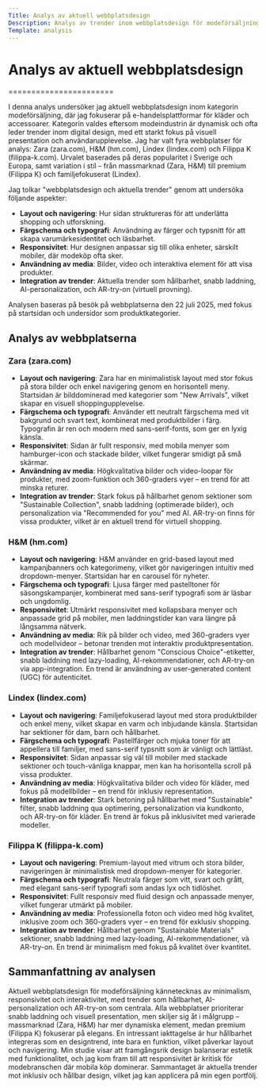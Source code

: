 ```yaml
---
Title: Analys av aktuell webbplatsdesign
Description: Analys av trender inom webbplatsdesign för modeförsäljning
Template: analysis
---
```


# Analys av aktuell webbplatsdesign

=======================

I denna analys undersöker jag aktuell webbplatsdesign inom kategorin modeförsäljning, där jag fokuserar på e-handelsplattformar för kläder och accessoarer. Kategorin valdes eftersom modeindustrin är dynamisk och ofta leder trender inom digital design, med ett starkt fokus på visuell presentation och användarupplevelse. Jag har valt fyra webbplatser för analys: Zara (zara.com), H&M (hm.com), Lindex (lindex.com) och Filippa K (filippa-k.com). Urvalet baserades på deras popularitet i Sverige och Europa, samt variation i stil – från massmarknad (Zara, H&M) till premium (Filippa K) och familjefokuserat (Lindex).

Jag tolkar "webbplatsdesign och aktuella trender" genom att undersöka följande aspekter:

- **Layout och navigering**: Hur sidan struktureras för att underlätta shopping och utforskning.
- **Färgschema och typografi**: Användning av färger och typsnitt för att skapa varumärkesidentitet och läsbarhet.
- **Responsivitet**: Hur designen anpassar sig till olika enheter, särskilt mobiler, där modeköp ofta sker.
- **Användning av media**: Bilder, video och interaktiva element för att visa produkter.
- **Integration av trender**: Aktuella trender som hållbarhet, snabb laddning, AI-personalization, och AR-try-on (virtuell provning).

Analysen baseras på besök på webbplatserna den 22 juli 2025, med fokus på startsidan och undersidor som produktkategorier.

## Analys av webbplatserna

### Zara (zara.com)

- **Layout och navigering**: Zara har en minimalistisk layout med stor fokus på stora bilder och enkel navigering genom en horisontell meny. Startsidan är bilddominerad med kategorier som "New Arrivals", vilket skapar en visuell shoppingupplevelse.
- **Färgschema och typografi**: Använder ett neutralt färgschema med vit bakgrund och svart text, kombinerat med produktbilder i färg. Typografin är ren och modern med sans-serif-fonts, som ger en lyxig känsla.
- **Responsivitet**: Sidan är fullt responsiv, med mobila menyer som hamburger-icon och stackade bilder, vilket fungerar smidigt på små skärmar.
- **Användning av media**: Högkvalitativa bilder och video-loopar för produkter, med zoom-funktion och 360-graders vyer – en trend för att minska returer.
- **Integration av trender**: Stark fokus på hållbarhet genom sektioner som "Sustainable Collection", snabb laddning (optimerade bilder), och personalization via "Recommended for you" med AI. AR-try-on finns för vissa produkter, vilket är en aktuell trend för virtuell shopping.

### H&M (hm.com)

- **Layout och navigering**: H&M använder en grid-based layout med kampanjbanners och kategorimeny, vilket gör navigeringen intuitiv med dropdown-menyer. Startsidan har en carousel för nyheter.
- **Färgschema och typografi**: Ljusa färger med pastelltoner för säsongskampanjer, kombinerat med sans-serif typografi som är läsbar och ungdomlig.
- **Responsivitet**: Utmärkt responsivitet med kollapsbara menyer och anpassade grid på mobiler, men laddningstider kan vara längre på långsamma nätverk.
- **Användning av media**: Rik på bilder och video, med 360-graders vyer och modellvideor – betonar trenden mot interaktiv produktpresentation.
- **Integration av trender**: Hållbarhet genom "Conscious Choice"-etiketter, snabb laddning med lazy-loading, AI-rekommendationer, och AR-try-on via app-integration. En trend är användning av user-generated content (UGC) för autenticitet.

### Lindex (lindex.com)

- **Layout och navigering**: Familjefokuserad layout med stora produktbilder och enkel meny, vilket skapar en varm och inbjudande känsla. Startsidan har sektioner för dam, barn och hållbarhet.
- **Färgschema och typografi**: Pastellfärger och mjuka toner för att appellera till familjer, med sans-serif typsnitt som är vänligt och lättläst.
- **Responsivitet**: Sidan anpassar sig väl till mobiler med stackade sektioner och touch-vänliga knappar, men kan ha horisontella scroll på vissa produkter.
- **Användning av media**: Högkvalitativa bilder och video för kläder, med fokus på modellbilder – en trend för inklusiv representation.
- **Integration av trender**: Stark betoning på hållbarhet med "Sustainable" filter, snabb laddning qua optimering, personalization via kundkonto, och AR-try-on för kläder. En trend är fokus på inklusivitet med varierade modeller.

### Filippa K (filippa-k.com)

- **Layout och navigering**: Premium-layout med vitrum och stora bilder, navigeringen är minimalistisk med dropdown-menyer för kategorier.
- **Färgschema och typografi**: Neutrala färger som vitt, svart och grått, med elegant sans-serif typografi som andas lyx och tidlöshet.
- **Responsivitet**: Fullt responsiv med fluid design och anpassade menyer, vilket fungerar utmärkt på mobiler.
- **Användning av media**: Professionella foton och video med hög kvalitet, inklusive zoom och 360-graders vyer – en trend för exklusiv shopping.
- **Integration av trender**: Hållbarhet genom "Sustainable Materials" sektioner, snabb laddning med lazy-loading, AI-rekommendationer, và AR-try-on. En trend är minimalism med fokus på kvalitet över kvantitet.

## Sammanfattning av analysen

Aktuell webbplatsdesign för modeförsäljning kännetecknas av minimalism, responsivitet och interaktivitet, med trender som hållbarhet, AI-personalization och AR-try-on som centrala. Alla webbplatser prioriterar snabb laddning och visuell presentation, men skiljer sig åt i målgrupp – massmarknad (Zara, H&M) har mer dynamiska element, medan premium (Filippa K) fokuserar på elegans. En intressant iakttagelse är hur hållbarhet integreras som en designtrend, inte bara en funktion, vilket påverkar layout och navigering. Min studie visar att framgångsrik design balanserar estetik med funktionalitet, och jag kom fram till att responsivitet är kritisk för modebranschen där mobila köp dominerar. Sammantaget är aktuella trender mot inklusiv och hållbar design, vilket jag kan applicera på min egen portfölj.
